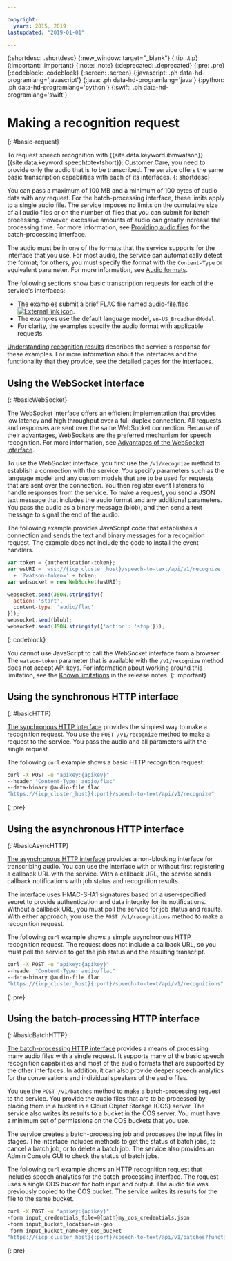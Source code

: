 ```yaml
---

copyright:
  years: 2015, 2019
lastupdated: "2019-01-01"

---
```


{:shortdesc: .shortdesc}
{:new_window: target="_blank"}
{:tip: .tip}
{:important: .important}
{:note: .note}
{:deprecated: .deprecated}
{:pre: .pre}
{:codeblock: .codeblock}
{:screen: .screen}
{:javascript: .ph data-hd-programlang='javascript'}
{:java: .ph data-hd-programlang='java'}
{:python: .ph data-hd-programlang='python'}
{:swift: .ph data-hd-programlang='swift'}

# Making a recognition request
{: #basic-request}

To request speech recognition with {{site.data.keyword.ibmwatson}} {{site.data.keyword.speechtotextshort}}: Customer Care, you need to provide only the audio that is to be transcribed. The service offers the same basic transcription capabilities with each of its interfaces.
{: shortdesc}

You can pass a maximum of 100 MB and a minimum of 100 bytes of audio data with any request. For the batch-processing interface, these limits apply to a single audio file. The service imposes no limits on the cumulative size of all audio files or on the number of files that you can submit for batch processing. However, excessive amounts of audio can greatly increase the processing time. For more information, see [Providing audio files](/docs/services/speech-to-text-icp/batch.html#batchAudio) for the batch-processing interface.

The audio must be in one of the formats that the service supports for the interface that you use. For most audio, the service can automatically detect the format; for others, you must specify the format with the `Content-Type` or equivalent parameter. For more information, see [Audio formats](/docs/services/speech-to-text-icp/audio-formats.html).

The following sections show basic transcription requests for each of the service's interfaces:

-   The examples submit a brief FLAC file named <a target="_blank" href="https://watson-developer-cloud.github.io/doc-tutorial-downloads/speech-to-text/audio-file.flac" download="audio-file.flac">audio-file.flac <img src="../../icons/launch-glyph.svg" alt="External link icon" title="External link icon"></a>.
-   The examples use the default language model, `en-US_BroadbandModel`.
-   For clarity, the examples specify the audio format with applicable requests.

[Understanding recognition results](/docs/services/speech-to-text-icp/basic-response.html) describes the service's response for these examples. For more information about the interfaces and the functionality that they provide, see the detailed pages for the interfaces.

## Using the WebSocket interface
{: #basicWebSocket}

[The WebSocket interface](/docs/services/speech-to-text-icp/websockets.html) offers an efficient implementation that provides low latency and high throughput over a full-duplex connection. All requests and responses are sent over the same WebSocket connection. Because of their advantages, WebSockets are the preferred mechanism for speech recognition. For more information, see [Advantages of the WebSocket interface](/docs/services/speech-to-text-icp/developer-overview.html#advantages).

To use the WebSocket interface, you first use the `/v1/recognize` method to establish a connection with the service. You specify parameters such as the language model and any custom models that are to be used for requests that are sent over the connection. You then register event listeners to handle responses from the service. To make a request, you send a JSON text message that includes the audio format and any additional parameters. You pass the audio as a binary message (blob), and then send a text message to signal the end of the audio.

The following example provides JavaScript code that establishes a connection and sends the text and binary messages for a recognition request. The example does not include the code to install the event handlers.

```javascript
var token = {authentication-token};
var wsURI = 'wss://{icp_cluster_host}/speech-to-text/api/v1/recognize'
  + '?watson-token=' + token;
var websocket = new WebSocket(wsURI);

websocket.send(JSON.stringify({
  action: 'start',
  content-type: 'audio/flac'
}));
websocket.send(blob);
websocket.send(JSON.stringify({'action': 'stop'}));
```
{: codeblock}

You cannot use JavaScript to call the WebSocket interface from a browser. The `watson-token` parameter that is available with the `/v1/recognize` method does not accept API keys. For information about working around this limitation, see the [Known limitations](/docs/services/speech-to-text-icp/release-notes.html#limitations) in the release notes.
{: important}

## Using the synchronous HTTP interface
{: #basicHTTP}

[The synchronous HTTP interface](/docs/services/speech-to-text-icp/http.html) provides the simplest way to make a recognition request. You use the `POST /v1/recognize` method to make a request to the service. You pass the audio and all parameters with the single request.

The following `curl` example shows a basic HTTP recognition request:

```bash
curl -X POST -u "apikey:{apikey}"
--header "Content-Type: audio/flac"
--data-binary @audio-file.flac
"https://{icp_cluster_host}{:port}/speech-to-text/api/v1/recognize"
```
{: pre}

## Using the asynchronous HTTP interface
{: #basicAsyncHTTP}

[The asynchronous HTTP interface](/docs/services/speech-to-text-icp/async.html) provides a non-blocking interface for transcribing audio. You can use the interface with or without first registering a callback URL with the service. With a callback URL, the service sends callback notifications with job status and recognition results.

The interface uses HMAC-SHA1 signatures based on a user-specified secret to provide authentication and data integrity for its notifications. Without a callback URL, you must poll the service for job status and results. With either approach, you use the `POST /v1/recognitions` method to make a recognition request.

The following `curl` example shows a simple asynchronous HTTP recognition request. The request does not include a callback URL, so you must poll the service to get the job status and the resulting transcript.

```bash
curl -X POST -u "apikey:{apikey}"
--header "Content-Type: audio/flac"
--data-binary @audio-file.flac
"https://{icp_cluster_host}{:port}/speech-to-text/api/v1/recognitions"
```
{: pre}

## Using the batch-processing HTTP interface
{: #basicBatchHTTP}

[The batch-processing HTTP interface](/docs/services/speech-to-text-icp/batch.html) provides a means of processing many audio files with a single request. It supports many of the basic speech recognition capabilities and most of the audio formats that are supported by the other interfaces. In addition, it can also provide deeper speech analytics for the conversations and individual speakers of the audio files.

You use the `POST /v1/batches` method to make a batch-processing request to the service. You provide the audio files that are to be processed by placing them in a bucket in a Cloud Object Storage (COS) server. The service also writes its results to a bucket in the COS server. You must have a minimum set of permissions on the COS buckets that you use.

The service creates a batch-processing job and processes the input files in stages. The interface includes methods to get the status of batch jobs, to cancel a batch job, or to delete a batch job. The service also provides an Admin Console GUI to check the status of batch jobs.

The following `curl` example shows an HTTP recognition request that includes speech analytics for the batch-processing interface. The request uses a single COS bucket for both input and output. The audio file was previously copied to the COS bucket. The service writes its results for the file to the same bucket.

```bash
curl -X POST -u "apikey:{apikey}"
-form input_credentials_file=@{path}my_cos_credentials.json
-form input_bucket_location=us-geo
-form input_bucket_name=my_cos_bucket
"https://{icp_cluster_host}{:port}/speech-to-text/api/v1/batches?function=recognize&speech_analytics=true"
```
{: pre}
